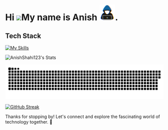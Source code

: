 Hi ![](https://user-images.githubusercontent.com/18350557/176309783-0785949b-9127-417c-8b55-ab5a4333674e.gif)My name is Anish <picture><img src = "https://github.com/0xAbdulKhalid/0xAbdulKhalid/raw/main/assets/mdImages/about_me.gif" width = 50px></picture>.
=======================================================================================================================================

## Tech Stack
[![My Skills](https://skillicons.dev/icons?i=html,css,js,typescript,react,nextjs,redux,express,nodejs,mongodb,vercel,heroku)](https://skillicons.dev)

![AnishShahi123's Stats](https://github-readme-stats-qtg8.vercel.app/api?username=AnishShahi123&show_icons=true&theme=radical)

<picture>
  <source media="(prefers-color-scheme: dark)" srcset="https://raw.githubusercontent.com/AnishShahi123/AnishShahi123/output/github-contribution-grid-snake-dark.svg">
  <source media="(prefers-color-scheme: light)" srcset="https://raw.githubusercontent.com/AnishShahi123/AnishShahi123/output/github-contribution-grid-snake.svg">
  <img alt="github contribution grid snake animation" src="https://raw.githubusercontent.com/AnishShahi123/AnishShahi123/output/github-contribution-grid-snake.svg">
</picture>
  
  [![GitHub Streak](https://github-readme-streak-stats.herokuapp.com/?user=AnishShahi123&show_icons=true&theme=radical)](https://git.io/streak-stats)


Thanks for stopping by! Let's connect and explore the fascinating world of technology together. 🚀
<!--
**AnishShahi123/AnishShahi123** is a ✨ _special_ ✨ repository because its `README.md` (this file) appears on your GitHub profile.

Here are some ideas to get you started:

- 🔭 I’m currently working on ...
- 🌱 I’m currently learning ...
- 👯 I’m looking to collaborate on ...
- 🤔 I’m looking for help with ...
- 💬 Ask me about ...
- 📫 How to reach me: ...
- 😄 Pronouns: ...
- ⚡ Fun fact: ...
-->
